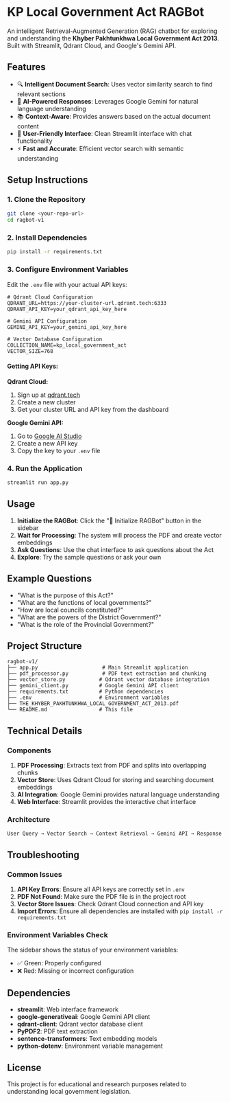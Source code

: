 # KP Local Government Act RAGBot

An intelligent Retrieval-Augmented Generation (RAG) chatbot for exploring and understanding the **Khyber Pakhtunkhwa Local Government Act 2013**. Built with Streamlit, Qdrant Cloud, and Google's Gemini API.

## Features

- 🔍 **Intelligent Document Search**: Uses vector similarity search to find relevant sections
- 🤖 **AI-Powered Responses**: Leverages Google Gemini for natural language understanding
- 📚 **Context-Aware**: Provides answers based on the actual document content
- 🎨 **User-Friendly Interface**: Clean Streamlit interface with chat functionality
- ⚡ **Fast and Accurate**: Efficient vector search with semantic understanding

## Setup Instructions

### 1. Clone the Repository
```bash
git clone <your-repo-url>
cd ragbot-v1
```

### 2. Install Dependencies
```bash
pip install -r requirements.txt
```

### 3. Configure Environment Variables

Edit the `.env` file with your actual API keys:

```env
# Qdrant Cloud Configuration
QDRANT_URL=https://your-cluster-url.qdrant.tech:6333
QDRANT_API_KEY=your_qdrant_api_key_here

# Gemini API Configuration
GEMINI_API_KEY=your_gemini_api_key_here

# Vector Database Configuration
COLLECTION_NAME=kp_local_government_act
VECTOR_SIZE=768
```

#### Getting API Keys:

**Qdrant Cloud:**
1. Sign up at [qdrant.tech](https://qdrant.tech/)
2. Create a new cluster
3. Get your cluster URL and API key from the dashboard

**Google Gemini API:**
1. Go to [Google AI Studio](https://makersuite.google.com/app/apikey)
2. Create a new API key
3. Copy the key to your `.env` file

### 4. Run the Application
```bash
streamlit run app.py
```

## Usage

1. **Initialize the RAGBot**: Click the "🚀 Initialize RAGBot" button in the sidebar
2. **Wait for Processing**: The system will process the PDF and create vector embeddings
3. **Ask Questions**: Use the chat interface to ask questions about the Act
4. **Explore**: Try the sample questions or ask your own

## Example Questions

- "What is the purpose of this Act?"
- "What are the functions of local governments?"
- "How are local councils constituted?"
- "What are the powers of the District Government?"
- "What is the role of the Provincial Government?"

## Project Structure

```
ragbot-v1/
├── app.py                     # Main Streamlit application
├── pdf_processor.py           # PDF text extraction and chunking
├── vector_store.py           # Qdrant vector database integration
├── gemini_client.py          # Google Gemini API client
├── requirements.txt          # Python dependencies
├── .env                      # Environment variables
├── THE_KHYBER_PAKHTUNKHWA_LOCAL_GOVERNMENT_ACT_2013.pdf
└── README.md                 # This file
```

## Technical Details

### Components

1. **PDF Processing**: Extracts text from PDF and splits into overlapping chunks
2. **Vector Store**: Uses Qdrant Cloud for storing and searching document embeddings
3. **AI Integration**: Google Gemini provides natural language understanding
4. **Web Interface**: Streamlit provides the interactive chat interface

### Architecture

```
User Query → Vector Search → Context Retrieval → Gemini API → Response
```

## Troubleshooting

### Common Issues

1. **API Key Errors**: Ensure all API keys are correctly set in `.env`
2. **PDF Not Found**: Make sure the PDF file is in the project root
3. **Vector Store Issues**: Check Qdrant Cloud connection and API key
4. **Import Errors**: Ensure all dependencies are installed with `pip install -r requirements.txt`

### Environment Variables Check

The sidebar shows the status of your environment variables:
- ✅ Green: Properly configured
- ❌ Red: Missing or incorrect configuration

## Dependencies

- **streamlit**: Web interface framework
- **google-generativeai**: Google Gemini API client
- **qdrant-client**: Qdrant vector database client
- **PyPDF2**: PDF text extraction
- **sentence-transformers**: Text embedding models
- **python-dotenv**: Environment variable management

## License

This project is for educational and research purposes related to understanding local government legislation.
